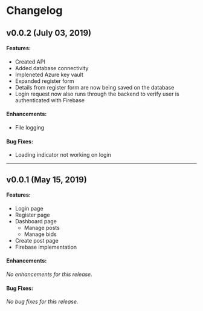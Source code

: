 # Changelog
## v0.0.2 (July 03, 2019)
#### Features:
 - Created API
 - Added database connectivity
 - Impleneted Azure key vault
 - Expanded register form
 - Details from register form are now being saved on the database
 - Login request now also runs through the backend to verify user is authenticated with Firebase
#### Enhancements:
 - File logging

#### Bug Fixes:
 - Loading indicator not working on login

---

## v0.0.1 (May 15, 2019)
#### Features:
 - Login page
 - Register page
 - Dashboard page
    - Manage posts
    - Manage bids
 - Create post page
 - Firebase implementation 
#### Enhancements:
*No enhancements for this release.*

#### Bug Fixes:
*No bug fixes for this release.*